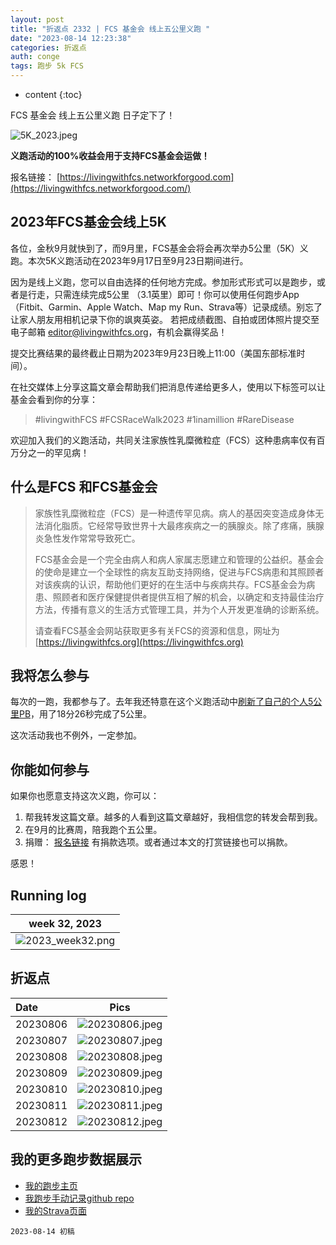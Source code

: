 ```yaml
---
layout: post
title: "折返点 2332 | FCS 基金会 线上五公里义跑 "
date: "2023-08-14 12:23:38"
categories: 折返点
auth: conge
tags: 跑步 5k FCS
---
```

* content
{:toc}

 FCS 基金会 线上五公里义跑 日子定下了！

![5K_2023.jpeg](https://s2.loli.net/2023/08/15/iSFnUlg7BevjfPD.jpg)

**义跑活动的100%收益会用于支持FCS基金会运做！**

报名链接： [https://livingwithfcs.networkforgood.com](https://livingwithfcs.networkforgood.com/)



## 2023年FCS基金会线上5K 

各位，金秋9月就快到了，而9月里，FCS基金会将会再次举办5公里（5K）义跑。本次5K义跑活动在2023年9月17日至9月23日期间进行。

因为是线上义跑，您可以自由选择的任何地方完成。参加形式形式可以是跑步，或者是行走，只需连续完成5公里 （3.1英里）即可！你可以使用任何跑步App（Fitbit、Garmin、Apple Watch、Map my Run、Strava等）记录成绩。别忘了让家人朋友用相机记录下你的飒爽英姿。 若把成绩截图、自拍或团体照片提交至 电子邮箱 editor@livingwithfcs.org，有机会赢得奖品！

提交比赛结果的最终截止日期为2023年9月23日晚上11:00（美国东部标准时间）。

在社交媒体上分享这篇文章会帮助我们把消息传递给更多人，使用以下标签可以让基金会看到你的分享：

> #livingwithFCS #FCSRaceWalk2023 #1inamillion #RareDisease

欢迎加入我们的义跑活动，共同关注家族性乳糜微粒症（FCS）这种患病率仅有百万分之一的罕见病！

## 什么是FCS 和FCS基金会

> 家族性乳糜微粒症（FCS）是一种遗传罕见病。病人的基因突变造成身体无法消化脂质。它经常导致世界十大最疼疾病之一的胰腺炎。除了疼痛，胰腺炎急性发作常常导致死亡。
> 
> FCS基金会是一个完全由病人和病人家属志愿建立和管理的公益织。基金会的使命是建立一个全球性的病友互助支持网络，促进与FCS病患和其照顾者对该疾病的认识，帮助他们更好的在生活中与疾病共存。FCS基金会为病患、照顾者和医疗保健提供者提供互相了解的机会，以确定和支持最佳治疗方法，传播有意义的生活方式管理工具，并为个人开发更准确的诊断系统。
>
> 请查看FCS基金会网站获取更多有关FCS的资源和信息，网址为 [https://livingwithfcs.org](https://livingwithfcs.org)

## 我将怎么参与

每次的一跑，我都参与了。去年我还特意在这个义跑活动中[刷新了自己的个人5公里PB](https://conge.livingwithfcs.org/2022/09/22/ReturnPoint-PB/)，用了18分26秒完成了5公里。

这次活动我也不例外，一定参加。

## 你能如何参与

如果你也愿意支持这次义跑，你可以：

1. 帮我转发这篇文章。越多的人看到这篇文章越好，我相信您的转发会帮到我。
2. 在9月的比赛周，陪我跑个五公里。
3. 捐赠： [报名链接](https://livingwithfcs.networkforgood.com/) 有捐款选项。或者通过本文的打赏链接也可以捐款。

感恩！

## Running log

|                             week 32, 2023                              |
| :--------------------------------------------------------------------: |
| ![2023_week32.png](https://s2.loli.net/2023/08/15/GrYNwkPn2uzZHD8.png) |

## 折返点

| Date     |                                Pics                                  |
| :------- | :------------------------------------------------------------------: |
| 20230806 | ![20230806.jpeg](https://s2.loli.net/2023/08/15/mAZWVUiFpyKRuQk.jpg) |
| 20230807 | ![20230807.jpeg](https://s2.loli.net/2023/08/15/lMEAFVWK8dOqTHm.jpg) |
| 20230808 | ![20230808.jpeg](https://s2.loli.net/2023/08/15/r6WeCBJPpIU8cM1.jpg) |
| 20230809 | ![20230809.jpeg](https://s2.loli.net/2023/08/15/go3IrWnsDmdBxc7.jpg) |
| 20230810 | ![20230810.jpeg](https://s2.loli.net/2023/08/15/zc4SNEfKLQtJB5d.jpg) |
| 20230811 | ![20230811.jpeg](https://s2.loli.net/2023/08/15/GmO3sXt75zIxALu.jpg) |
| 20230812 | ![20230812.jpeg](https://s2.loli.net/2023/08/15/ZdFCtgYQk7v1GcH.jpg) |


## 我的更多跑步数据展示

* [我的跑步主页](https://conge.livingwithfcs.org/running_page/)
* [我跑步手动记录github repo](https://github.com/conge/RunningStreak)
* [我的Strava页面](https://www.strava.com/athletes/57680242)

```
2023-08-14 初稿
```

